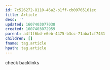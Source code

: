 ```yaml
---
id: 7c526272-8110-46a2-b1ff-cb09765161ec
title: Article
desc: ''
updated: 1607403077038
created: 1607403072959
parent: a4f1f6bd-e6eb-4475-b3cc-71aba1cf7431
children: []
fname: tag.article
hpath: tag.article
---
```

check backlinks

